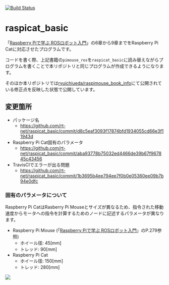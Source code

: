 [![Build Status](https://travis-ci.org/rt-net/raspicat_basic.svg?branch=master)](https://travis-ci.org/rt-net/raspicat_basic)

# raspicat_basic

「[Raspberry Piで学ぶ ROSロボット入門](https://www.nikkeibp.co.jp/atclpubmkt/book/17/261040/)」の6章から9章までをRaspberry Pi Catに対応させたプログラムです。

コードを書く際、上記書籍の`pimouse_ros`を`raspicat_basic`に読み替えながらプログラムを書くことで本リポジトリと同じプログラムが作成できるようになります。

そのほか本リポジトリでは[ryuichiueda/raspimouse_book_info](https://github.com/ryuichiueda/raspimouse_book_info)にて公開されている修正点を反映した状態で公開しています。

## 変更箇所

* パッケージ名
  * https://github.com/rt-net/raspicat_basic/commit/d8c5eaf3093f17874bfd1934055cd66e3f11943d
* Raspberry Pi Cat固有のパラメータ
  * https://github.com/rt-net/raspicat_basic/commit/aba93778b75032ed4466de39b67f967845c43456
* TravisCIでエラーが出る問題
  * https://github.com/rt-net/raspicat_basic/commit/1b3695b4ee794ee7f0b0e05360ee09b7b94e0dfc

### 固有のパラメータについて

Raspberry Pi CatはRasberry Pi Mouseとサイズが異なるため、指令された移動速度からモータへの指令を計算するためのノードに記述するパラメータが異なります。

* Raspberry Pi Mouse (「[Raspberry Piで学ぶ ROSロボット入門](https://www.nikkeibp.co.jp/atclpubmkt/book/17/261040/)」のP.279参照)
  * ホイール径: 45[mm]
  * トレッド: 90[mm]
* Raspberry Pi Cat
  * ホイール径: 150[mm]
  * トレッド: 280[mm]

![](https://raw.githubusercontent.com/rt-net/RaspberryPiCat_Hardware/master/drawing/RasPiCat_wheel_drawing.png)
